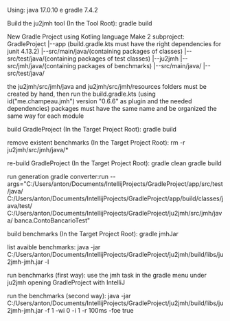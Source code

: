 Using: java 17.0.10 e gradle 7.4.2

Build the ju2jmh tool (In the Tool Root):
gradle build

New Gradle Project using Kotling language
Make 2 subproject:
GradleProject
|--app (build.gradle.kts must have the right dependencies for junit 4.13.2)
|--src/main/java/(containing packages of classes)
|--src/test/java/(containing packages of test classes)
|--ju2jmh
|--src/jmh/java/(containing packages of benchmarks)
|--src/main/java/
|--src/test/java/

the ju2jmh/src/jmh/java and ju2jmh/src/jmh/resources folders must be created by hand, then run the build.gradle.kts (using id("me.champeau.jmh") version "0.6.6" as plugin and the needed dependencies)
packages must have the same name and be organized the same way for each module

build GradleProject (In the Target Project Root):
gradle build

remove existent benchmarks (In the Target Project Root):
rm -r ju2jmh/src/jmh/java/*

re-build GradleProject (In the Target Project Root):
gradle clean
gradle build

run generation
gradle converter:run --args="C:/Users/anton/Documents/IntellijProjects/GradleProject/app/src/test/java/ C:/Users/anton/Documents/IntellijProjects/GradleProject/app/build/classes/java/test/ C:/Users/anton/Documents/IntellijProjects/GradleProject/ju2jmh/src/jmh/java/ banca.ContoBancarioTest"

build benchmarks (In the Target Project Root):
gradle jmhJar

list avaible benchmarks:
java -jar C:/Users/anton/Documents/IntellijProjects/GradleProject/ju2jmh/build/libs/ju2jmh-jmh.jar -l

run benchmarks (first way):
use the jmh task in the gradle menu under ju2jmh opening GradleProject with IntelliJ

run the benchmarks (second way):
java -jar C:/Users/anton/Documents/IntellijProjects/GradleProject/ju2jmh/build/libs/ju2jmh-jmh.jar -f 1 -wi 0 -i 1 -r 100ms -foe true